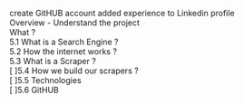 create GitHUB account
added experience to Linkedin profile  
Overview - Understand the project  
What ?  
 5.1 What is a Search Engine ?  
 5.2 How the internet works ?  
 5.3 What is a Scraper ?  
[ ]5.4 How we build our scrapers ?  
[ ]5.5 Technologies  
[ ]5.6 GitHUB  
